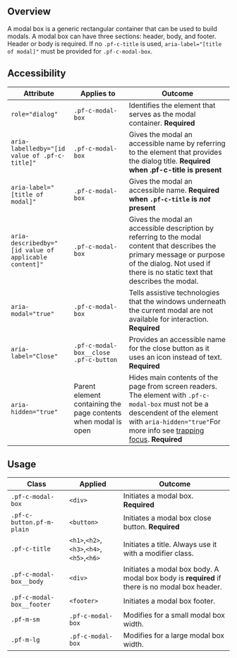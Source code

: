 ## Overview

A modal box is a generic rectangular container that can be used to build modals. A modal box can have three sections: header, body, and footer. Header or body is required. If no `.pf-c-title` is used, `aria-label="[title of modal]"` must be provided for `.pf-c-modal-box`.


## Accessibility

| Attribute | Applies to | Outcome |
| -- | -- | -- |
| `role="dialog"` | `.pf-c-modal-box` | Identifies the element that serves as the modal container. **Required**|
| `aria-labelledby="[id value of .pf-c-title]"` | `.pf-c-modal-box` | Gives the modal an accessible name by referring to the element that provides the dialog title. **Required when .pf-c-title is present** |
| `aria-label="[title of modal]"` | `.pf-c-modal-box` | Gives the modal an accessible name. **Required when `.pf-c-title` is _not_ present** |
| `aria-describedby="[id value of applicable content]"` | `.pf-c-modal-box` | Gives the modal an accessible description by referring to the modal content that describes the primary message or purpose of the dialog. Not used if there is no static text that describes the modal. |
| `aria-modal="true"` | `.pf-c-modal-box` | Tells assistive technologies that the windows underneath the current modal are not available for interaction. **Required**|
| `aria-label="Close"` | `.pf-c-modal-box__close .pf-c-button` | Provides an accessible name for the close button as it uses an icon instead of text. **Required**|
| `aria-hidden="true"` | Parent element containing the page contents when modal is open | Hides main contents of the page from screen readers. The element with `.pf-c-modal-box` must not be a descendent of the element with `aria-hidden="true"`For more info see <a href="/accessibility-guide#trapping-focus">trapping focus</a>. **Required** |

## Usage

| Class | Applied | Outcome |
| -- | -- | -- |
| `.pf-c-modal-box` | `<div>` | Initiates a modal box. **Required** |
| `.pf-c-button.pf-m-plain` | `<button>` | Initiates a modal box close button. **Required** |
| `.pf-c-title` | `<h1>`,`<h2>`,`<h3>`,`<h4>`,`<h5>`,`<h6>` |  Initiates a title. Always use it with a modifier class. |
| `.pf-c-modal-box__body` | `<div>` | Initiates a modal box body. A modal box body is **required** if there is no modal box header. |
| `.pf-c-modal-box__footer` | `<footer>` | Initiates a modal box footer. |
| `.pf-m-sm` | `.pf-c-modal-box` | Modifies for a small modal box width. |
| `.pf-m-lg` | `.pf-c-modal-box` | Modifies for a large modal box width. |